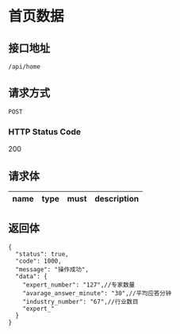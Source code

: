 # 首页数据

## 接口地址

`/api/home`

## 请求方式

`POST`

### HTTP Status Code

200

## 请求体

| name     | type     | must     | description |
|----------|:--------:|:--------:|:--------:|



## 返回体

```json5
{
  "status": true,
  "code": 1000,
  "message": "操作成功",
  "data": {
    "expert_number": "127",//专家数量
    "avarage_answer_minute": "30",//平均应答分钟
    "industry_number": "67",//行业数目
    "expert_"
  }
}
``` 
